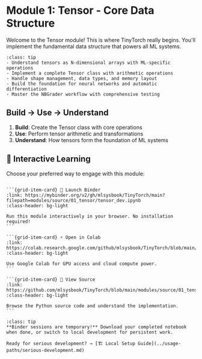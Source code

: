 # Module 1: Tensor - Core Data Structure

Welcome to the Tensor module! This is where TinyTorch really begins. You'll implement the fundamental data structure that powers all ML systems.

```{admonition} 🎯 Learning Goals
:class: tip
- Understand tensors as N-dimensional arrays with ML-specific operations
- Implement a complete Tensor class with arithmetic operations
- Handle shape management, data types, and memory layout
- Build the foundation for neural networks and automatic differentiation
- Master the NBGrader workflow with comprehensive testing
```


## Build → Use → Understand
1. **Build**: Create the Tensor class with core operations
2. **Use**: Perform tensor arithmetic and transformations
3. **Understand**: How tensors form the foundation of ML systems
## 🚀 Interactive Learning

Choose your preferred way to engage with this module:

````{grid} 1 2 3 3

```{grid-item-card} 🚀 Launch Binder
:link: https://mybinder.org/v2/gh/mlsysbook/TinyTorch/main?filepath=modules/source/01_tensor/tensor_dev.ipynb
:class-header: bg-light

Run this module interactively in your browser. No installation required!
```

```{grid-item-card} ⚡ Open in Colab  
:link: https://colab.research.google.com/github/mlsysbook/TinyTorch/blob/main/modules/source/01_tensor/tensor_dev.ipynb
:class-header: bg-light

Use Google Colab for GPU access and cloud compute power.
```

```{grid-item-card} 📖 View Source
:link: https://github.com/mlsysbook/TinyTorch/blob/main/modules/source/01_tensor/tensor_dev.py
:class-header: bg-light

Browse the Python source code and understand the implementation.
```

````

```{admonition} 💾 Save Your Progress
:class: tip
**Binder sessions are temporary!** Download your completed notebook when done, or switch to local development for persistent work.

Ready for serious development? → [🏗️ Local Setup Guide](../usage-paths/serious-development.md)
```

